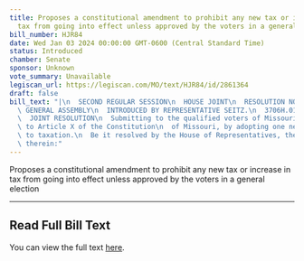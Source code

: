 ```yaml
---
title: Proposes a constitutional amendment to prohibit any new tax or increase in
  tax from going into effect unless approved by the voters in a general election
bill_number: HJR84
date: Wed Jan 03 2024 00:00:00 GMT-0600 (Central Standard Time)
status: Introduced
chamber: Senate
sponsor: Unknown
vote_summary: Unavailable
legiscan_url: https://legiscan.com/MO/text/HJR84/id/2861364
draft: false
bill_text: "|\n  SECOND REGULAR SESSION\n  HOUSE JOINT\n  RESOLUTION NO. 84\n  102ND\
  \ GENERAL ASSEMBLY\n  INTRODUCED BY REPRESENTATIVE SEITZ.\n  3706H.01I DANARADEMANMILLER,ChiefClerk\n\
  \  JOINT RESOLUTION\n  Submitting to the qualified voters of Missouri an amendment\
  \ to Article X of the Constitution\n  of Missouri, by adopting one new section relating\
  \ to taxation.\n  Be it resolved by the House of Representatives, the Senate concurring\
  \ therein:"
---
```

Proposes a constitutional amendment to prohibit any new tax or increase in tax from going into effect unless approved by the voters in a general election

---

## Read Full Bill Text

You can view the full text [here](https://legiscan.com/MO/text/HJR84/id/2861364).

